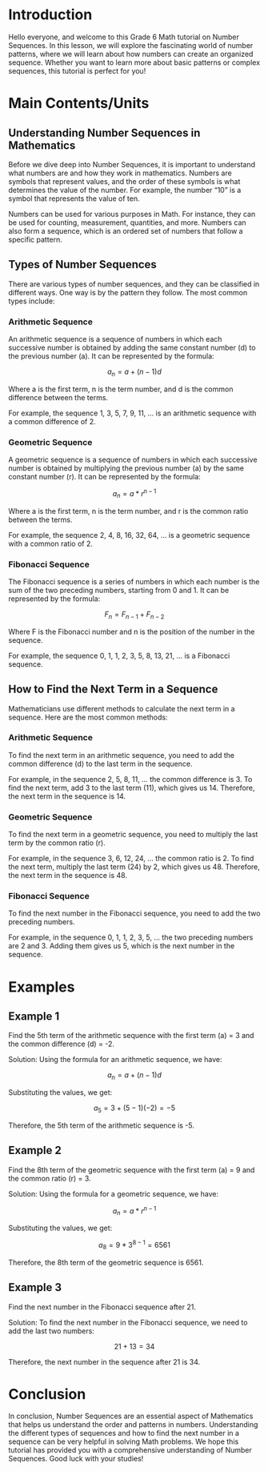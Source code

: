 # Introduction
Hello everyone, and welcome to this Grade 6 Math tutorial on Number Sequences. In this lesson, we will explore the fascinating world of number patterns, where we will learn about how numbers can create an organized sequence. Whether you want to learn more about basic patterns or complex sequences, this tutorial is perfect for you!

# Main Contents/Units
## Understanding Number Sequences in Mathematics
Before we dive deep into Number Sequences, it is important to understand what numbers are and how they work in mathematics. Numbers are symbols that represent values, and the order of these symbols is what determines the value of the number. For example, the number “10” is a symbol that represents the value of ten. 

Numbers can be used for various purposes in Math. For instance, they can be used for counting, measurement, quantities, and more. Numbers can also form a sequence, which is an ordered set of numbers that follow a specific pattern. 

## Types of Number Sequences
There are various types of number sequences, and they can be classified in different ways. One way is by the pattern they follow. The most common types include:

### Arithmetic Sequence
An arithmetic sequence is a sequence of numbers in which each successive number is obtained by adding the same constant number (d) to the previous number (a). It can be represented by the formula:

$$ a_n = a + (n - 1)d $$

Where a is the first term, n is the term number, and d is the common difference between the terms.

For example, the sequence 1, 3, 5, 7, 9, 11, … is an arithmetic sequence with a common difference of 2.

### Geometric Sequence
A geometric sequence is a sequence of numbers in which each successive number is obtained by multiplying the previous number (a) by the same constant number (r). It can be represented by the formula:

$$ a_n = a * r^{n - 1} $$

Where a is the first term, n is the term number, and r is the common ratio between the terms.

For example, the sequence 2, 4, 8, 16, 32, 64, … is a geometric sequence with a common ratio of 2.

### Fibonacci Sequence
The Fibonacci sequence is a series of numbers in which each number is the sum of the two preceding numbers, starting from 0 and 1. It can be represented by the formula:

$$ F_n = F_{n-1} + F_{n-2} $$

Where F is the Fibonacci number and n is the position of the number in the sequence.

For example, the sequence 0, 1, 1, 2, 3, 5, 8, 13, 21, … is a Fibonacci sequence.

## How to Find the Next Term in a Sequence
Mathematicians use different methods to calculate the next term in a sequence. Here are the most common methods:

### Arithmetic Sequence
To find the next term in an arithmetic sequence, you need to add the common difference (d) to the last term in the sequence.

For example, in the sequence 2, 5, 8, 11, … the common difference is 3. To find the next term, add 3 to the last term (11), which gives us 14. Therefore, the next term in the sequence is 14.

### Geometric Sequence
To find the next term in a geometric sequence, you need to multiply the last term by the common ratio (r).

For example, in the sequence 3, 6, 12, 24, … the common ratio is 2. To find the next term, multiply the last term (24) by 2, which gives us 48. Therefore, the next term in the sequence is 48.

### Fibonacci Sequence
To find the next number in the Fibonacci sequence, you need to add the two preceding numbers.

For example, in the sequence 0, 1, 1, 2, 3, 5, … the two preceding numbers are 2 and 3. Adding them gives us 5, which is the next number in the sequence.

# Examples
## Example 1
Find the 5th term of the arithmetic sequence with the first term (a) = 3 and the common difference (d) = -2.

Solution:
Using the formula for an arithmetic sequence, we have:

$$ a_n = a + (n - 1)d $$

Substituting the values, we get:

$$ a_5 = 3 + (5 - 1)(-2) = -5 $$

Therefore, the 5th term of the arithmetic sequence is -5.

## Example 2
Find the 8th term of the geometric sequence with the first term (a) = 9 and the common ratio (r) = 3.

Solution:
Using the formula for a geometric sequence, we have:

$$ a_n = a * r^{n-1} $$

Substituting the values, we get:

$$ a_8 = 9 * 3^{8-1} = 6561 $$

Therefore, the 8th term of the geometric sequence is 6561.

## Example 3
Find the next number in the Fibonacci sequence after 21.

Solution:
To find the next number in the Fibonacci sequence, we need to add the last two numbers:

$$ 21 + 13 = 34 $$

Therefore, the next number in the sequence after 21 is 34.

# Conclusion
In conclusion, Number Sequences are an essential aspect of Mathematics that helps us understand the order and patterns in numbers. Understanding the different types of sequences and how to find the next number in a sequence can be very helpful in solving Math problems. We hope this tutorial has provided you with a comprehensive understanding of Number Sequences. Good luck with your studies!
